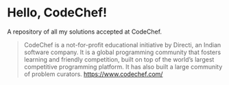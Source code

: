 # Hello, CodeChef!
A repository of all my solutions accepted at CodeChef.

> CodeChef is a not-for-profit educational initiative by Directi, an Indian software company. It is a global programming community that fosters learning and friendly competition, built on top of the world’s largest competitive programming platform. It has also built a large community of problem curators.
> https://www.codechef.com/
